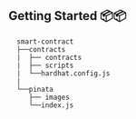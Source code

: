 ## Getting Started 📦📦

```
  smart-contract
  ├──contracts
  |  ├── contracts
  |  ├── scripts
  |  └──hardhat.config.js
  |  
  └──pinata
     ├── images
     └──index.js
```
